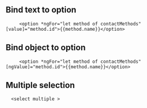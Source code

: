 ## Bind text to option
```
     <option *ngFor="let method of contactMethods" [value]="method.id">{{method.name}}</option>
```
## Bind object to option
```
     <option *ngFor="let method of contactMethods" [ngValue]="method.id">{{method.name}}</option>
```

## Multiple selection
```
  <select multiple >
```